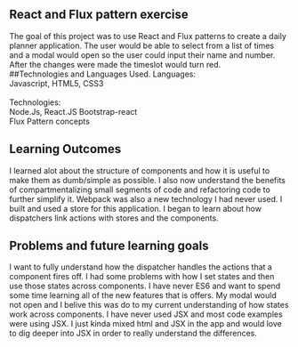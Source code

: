 ## React and Flux pattern exercise
The goal of this project was to use React and Flux patterns to create a daily planner application. The user 
would be able to select from a list of times and a modal would open so the user could input their name and 
number. After the changes were made the timeslot would turn red.
<br>
##Technologies and Languages Used.
Languages:<br>
Javascript, HTML5, CSS3<br>
<br>
Technologies:<br>
Node.Js, React.JS Bootstrap-react<br>
Flux Pattern concepts
<br>

## Learning Outcomes
I learned alot about the structure of components and how it is useful to make them as dumb/simple as possible. I also now
understand the benefits of compartmentalizing small segments of code and refactoring code to further simplify it. Webpack 
was also a new technology I had never used. I built and used a store for this application. I began to 
learn about how dispatchers link actions with stores and the components.

## Problems and future learning goals
I want to fully understand how the dispatcher handles the actions that a component fires off. I had some problems with
how I set states and then use those states across components. I have never ES6 and want to spend some time learning
all of the new features that is offers. My modal would not open and I belive this was do to my current understanding of
how states work across components. I have never used JSX and most code examples were using JSX. I just kinda mixed html and JSX in the app and would love to dig deeper into JSX in order to really understand the differences.
